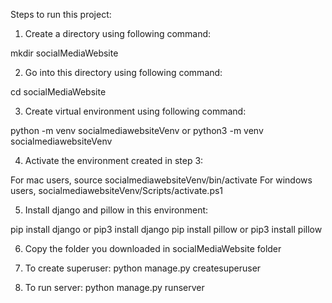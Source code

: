 Steps to run this project:

1. Create a directory using following command:

mkdir socialMediaWebsite

2. Go into this directory using following command:

cd socialMediaWebsite

3. Create virtual environment using following command:

python -m venv socialmediawebsiteVenv or python3 -m venv socialmediawebsiteVenv

4. Activate the environment created in step 3:

For mac users, source socialmediawebsiteVenv/bin/activate
For windows users, socialmediawebsiteVenv/Scripts/activate.ps1

5. Install django and pillow in this environment:

pip install django or pip3 install django
pip install pillow or pip3 install pillow

6. Copy the folder you downloaded in socialMediaWebsite folder

7. To create superuser: python manage.py createsuperuser

8. To run server: python manage.py runserver
